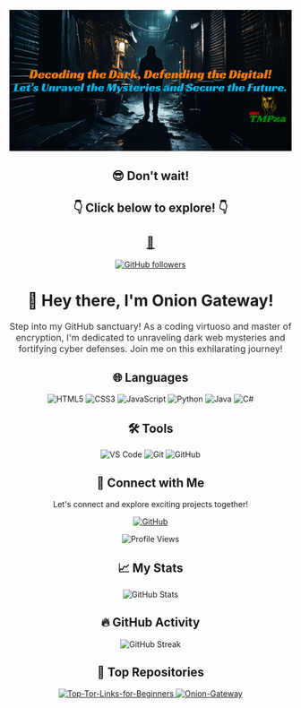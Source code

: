 <!-- Header -->
<p align="center">
  <img src="https://github.com/Onion-Gateway/Onion-Gateway/blob/main/01%20TMPza.png">
</p>

<!-- Website -->
<h2 align="center">😎 Don't wait!</h2>
<h2 align="center">👇 Click below to explore! 👇</h2>
<h2 align="center"><a href="https://the-hiddenwiki.com">🧅</a></h2>

<p align="center">
  <a href="https://github.com/Onion-Gateway">
    <img src="https://img.shields.io/github/followers/Onion-Gateway?label=Follow&style=social" alt="GitHub followers">
  </a>
</p>
<h1 align="center">👋 Hey there, I'm Onion Gateway!</h1>

<!-- Introduction -->
<p align="center" style="font-size:16px; color: #333;">
Step into my GitHub sanctuary! As a coding virtuoso and master of encryption, I'm dedicated to unraveling dark web mysteries and fortifying cyber defenses.
Join me on this exhilarating journey!
</p>

<!-- Languages -->
<h2 align="center">🌐 Languages</h2>
<p align="center">
  <img src="https://img.shields.io/badge/HTML5-E34F26?style=for-the-badge&logo=html5&logoColor=white" alt="HTML5">
  <img src="https://img.shields.io/badge/CSS3-1572B6?style=for-the-badge&logo=css3&logoColor=white" alt="CSS3">
  <img src="https://img.shields.io/badge/JavaScript-F7DF1E?style=for-the-badge&logo=javascript&logoColor=black" alt="JavaScript">
  <img src="https://img.shields.io/badge/Python-3776AB?style=for-the-badge&logo=python&logoColor=white" alt="Python">
  <img src="https://img.shields.io/badge/Java-007396?style=for-the-badge&logo=java&logoColor=white" alt="Java">
  <img src="https://img.shields.io/badge/C%23-239120?style=for-the-badge&logo=c-sharp&logoColor=white" alt="C#">
</p>

<!-- Tools -->
<h2 align="center">🛠️ Tools</h2>
<p align="center">
  <img src="https://img.shields.io/badge/Visual%20Studio%20Code-007ACC?style=for-the-badge&logo=visual-studio-code&logoColor=white" alt="VS Code">
  <img src="https://img.shields.io/badge/Git-F05032?style=for-the-badge&logo=git&logoColor=white" alt="Git">
  <img src="https://img.shields.io/badge/GitHub-181717?style=for-the-badge&logo=github&logoColor=white" alt="GitHub">
</p>

<!-- Connect with Me -->
<h2 align="center">🔗 Connect with Me</h2>
<p align="center">
  Let's connect and explore exciting projects together!
</p>
<p align="center">
    <a href="https://github.com/Onion-Gateway">
    <img src="https://img.shields.io/badge/Contact_on_GitHub-181717?style=for-the-badge&logo=github&logoColor=white" alt="GitHub">
  </a>
</p>

<!-- Profile Views -->
<p align="center">
  <img src="https://img.shields.io/badge/Profile%20Views-36211-blueviolet" alt="Profile Views">
</p>



<!-- My Stats -->
<h2 align="center">📈 My Stats</h2>
<p align="center">
  <img src="https://github-readme-stats.vercel.app/api?username=Onion-Gateway&show_icons=true&theme=radical" alt="GitHub Stats">
</p>

<!-- GitHub Activity -->
<h2 align="center">🔥 GitHub Activity</h2>
<p align="center">
  <img src="https://github-readme-streak-stats.herokuapp.com/?user=Onion-Gateway&theme=dark" alt="GitHub Streak">
</p>

<!-- Top Repositories -->
<h2 align="center">💼 Top Repositories</h2>
<p align="center">
  <a href="https://github.com/Onion-Gateway/Top-Tor-Links-for-Beginners">
    <img src="https://github-readme-stats.vercel.app/api/pin/?username=Onion-Gateway&repo=Top-Tor-Links-for-Beginners&theme=dark" alt="Top-Tor-Links-for-Beginners">
  </a>
  <a href="https://github.com/Onion-Gateway/Onion-Gateway">
    <img src="https://github-readme-stats.vercel.app/api/pin/?username=Onion-Gateway&repo=Onion-Gateway&theme=dark" alt="Onion-Gateway">
  </a>
</p>
